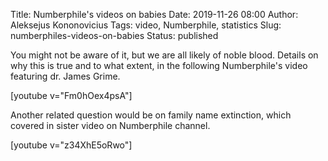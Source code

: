 Title: Numberphile's videos on babies
Date: 2019-11-26 08:00
Author: Aleksejus Kononovicius
Tags: video, Numberphile, statistics
Slug: numberphiles-videos-on-babies
Status: published

You might not be aware of it, but we are all likely of noble blood. Details on
why this is true and to what extent, in the following Numberphile's video
featuring dr. James Grime.

[youtube v="Fm0hOex4psA"]

Another related question would be on family name extinction, which covered in
sister video on Numberphile channel.

[youtube v="z34XhE5oRwo"]
